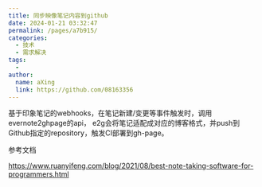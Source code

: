 ```yaml
---
title: 同步映像笔记内容到github
date: 2024-01-21 03:32:47
permalink: /pages/a7b915/
categories:
  - 技术
  - 需求解决
tags:
  - 
author: 
  name: aXing
  link: https://github.com/08163356
---
```

基于印象笔记的webhooks，在笔记新建/变更等事件触发时，调用evernote2ghpage的api， e2g会将笔记适配成对应的博客格式，并push到Github指定的repository，触发CI部署到gh-page。



参考文档

https://www.ruanyifeng.com/blog/2021/08/best-note-taking-software-for-programmers.html


